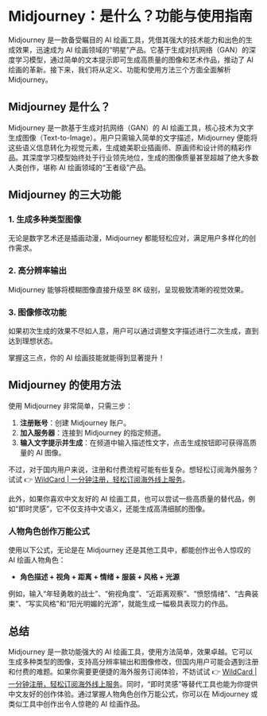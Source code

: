 # Midjourney：是什么？功能与使用指南

Midjourney 是一款备受瞩目的 AI 绘画工具，凭借其强大的技术能力和出色的生成效果，迅速成为 AI 绘画领域的“明星”产品。它基于生成对抗网络（GAN）的深度学习模型，通过简单的文本提示即可生成高质量的图像和艺术作品，推动了 AI 绘画的革新。接下来，我们将从定义、功能和使用方法三个方面全面解析 Midjourney。

## Midjourney 是什么？

Midjourney 是一款基于生成对抗网络（GAN）的 AI 绘画工具，核心技术为文字生成图像（Text-to-Image）。用户只需输入简单的文字描述，Midjourney 便能将这些语义信息转化为视觉元素，生成媲美职业插画师、原画师和设计师的精彩作品。其深度学习模型始终处于行业领先地位，生成的图像质量甚至超越了绝大多数人类创作，堪称 AI 绘画领域的“王者级”产品。

## Midjourney 的三大功能

### 1. 生成多种类型图像
无论是数字艺术还是插画动漫，Midjourney 都能轻松应对，满足用户多样化的创作需求。

### 2. 高分辨率输出
Midjourney 能够将模糊图像直接升级至 8K 级别，呈现极致清晰的视觉效果。

### 3. 图像修改功能
如果初次生成的效果不尽如人意，用户可以通过调整文字描述进行二次生成，直到达到理想状态。

掌握这三点，你的 AI 绘画技能就能得到显著提升！

## Midjourney 的使用方法

使用 Midjourney 非常简单，只需三步：
1. **注册账号**：创建 Midjourney 账户。
2. **加入服务器**：连接到 Midjourney 的指定频道。
3. **输入文字提示并生成**：在频道中输入描述性文字，点击生成按钮即可获得高质量的 AI 图像。

不过，对于国内用户来说，注册和付费流程可能有些复杂。想轻松订阅海外服务？试试 👉 [WildCard | 一分钟注册，轻松订阅海外线上服务](https://bbtdd.com/WildCard)。

此外，如果你喜欢中文友好的 AI 绘画工具，也可以尝试一些高质量的替代品，例如“即时灵感”，它不仅支持中文语义，还能生成高清细腻的图像。

### 人物角色创作万能公式
使用以下公式，无论是在 Midjourney 还是其他工具中，都能创作出令人惊叹的 AI 绘画人物角色：
- **角色描述 + 视角 + 距离 + 情绪 + 服装 + 风格 + 光源**

例如，输入“年轻勇敢的战士”、“俯视角度”、“近距离观察”、“愤怒情绪”、“古典装束”、“写实风格”和“阳光明媚的光源”，就能生成一幅极具表现力的作品。

## 总结

Midjourney 是一款功能强大的 AI 绘画工具，使用方法简单，效果卓越。它可以生成多种类型的图像，支持高分辨率输出和图像修改，但国内用户可能会遇到注册和付费的难题。如果你需要更便捷的海外服务订阅体验，不妨试试 👉 [WildCard | 一分钟注册，轻松订阅海外线上服务](https://bbtdd.com/WildCard)。同时，“即时灵感”等替代工具也能为你提供中文友好的创作体验。通过掌握人物角色创作万能公式，你可以在 Midjourney 或类似工具中创作出令人惊艳的 AI 绘画作品。